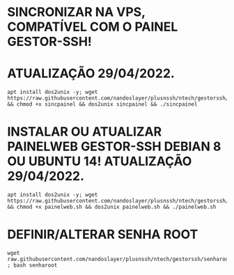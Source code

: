 # SINCRONIZAR NA VPS, COMPATÍVEL COM O PAINEL GESTOR-SSH!
# ATUALIZAÇÃO 29/04/2022.
```
apt install dos2unix -y; wget https://raw.githubusercontent.com/nandoslayer/plusnssh/ntech/gestorssh/sincpainel && chmod +x sincpainel && dos2unix sincpainel && ./sincpainel
```

# INSTALAR OU ATUALIZAR PAINELWEB GESTOR-SSH DEBIAN 8 OU UBUNTU 14! ATUALIZAÇÃO 29/04/2022.
```
apt install dos2unix -y; wget https://raw.githubusercontent.com/nandoslayer/plusnssh/ntech/gestorssh/painelweb.sh && chmod +x painelweb.sh && dos2unix painelweb.sh && ./painelweb.sh
```

# DEFINIR/ALTERAR SENHA ROOT
```
wget raw.githubusercontent.com/nandoslayer/plusnssh/ntech/gestorssh/senharoot ; bash senharoot
```
